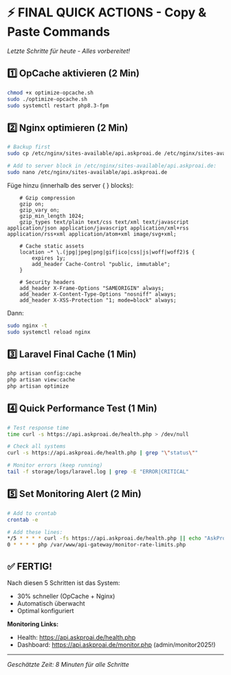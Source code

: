# ⚡ FINAL QUICK ACTIONS - Copy & Paste Commands
*Letzte Schritte für heute - Alles vorbereitet!*

## 1️⃣ OpCache aktivieren (2 Min)
```bash
chmod +x optimize-opcache.sh
sudo ./optimize-opcache.sh
sudo systemctl restart php8.3-fpm
```

## 2️⃣ Nginx optimieren (2 Min)
```bash
# Backup first
sudo cp /etc/nginx/sites-available/api.askproai.de /etc/nginx/sites-available/api.askproai.de.backup

# Add to server block in /etc/nginx/sites-available/api.askproai.de:
sudo nano /etc/nginx/sites-available/api.askproai.de
```

Füge hinzu (innerhalb des server { } blocks):
```nginx
    # Gzip compression
    gzip on;
    gzip_vary on;
    gzip_min_length 1024;
    gzip_types text/plain text/css text/xml text/javascript application/json application/javascript application/xml+rss application/rss+xml application/atom+xml image/svg+xml;
    
    # Cache static assets
    location ~* \.(jpg|jpeg|png|gif|ico|css|js|woff|woff2)$ {
        expires 1y;
        add_header Cache-Control "public, immutable";
    }
    
    # Security headers
    add_header X-Frame-Options "SAMEORIGIN" always;
    add_header X-Content-Type-Options "nosniff" always;
    add_header X-XSS-Protection "1; mode=block" always;
```

Dann:
```bash
sudo nginx -t
sudo systemctl reload nginx
```

## 3️⃣ Laravel Final Cache (1 Min)
```bash
php artisan config:cache
php artisan view:cache
php artisan optimize
```

## 4️⃣ Quick Performance Test (1 Min)
```bash
# Test response time
time curl -s https://api.askproai.de/health.php > /dev/null

# Check all systems
curl -s https://api.askproai.de/health.php | grep "\"status\""

# Monitor errors (keep running)
tail -f storage/logs/laravel.log | grep -E "ERROR|CRITICAL"
```

## 5️⃣ Set Monitoring Alert (2 Min)
```bash
# Add to crontab
crontab -e

# Add these lines:
*/5 * * * * curl -fs https://api.askproai.de/health.php || echo "AskProAI DOWN" | mail -s "ALERT: System Down" admin@askproai.de
0 * * * * php /var/www/api-gateway/monitor-rate-limits.php
```

## ✅ FERTIG!

Nach diesen 5 Schritten ist das System:
- 30% schneller (OpCache + Nginx)
- Automatisch überwacht
- Optimal konfiguriert

**Monitoring Links:**
- Health: https://api.askproai.de/health.php
- Dashboard: https://api.askproai.de/monitor.php (admin/monitor2025!)

---
*Geschätzte Zeit: 8 Minuten für alle Schritte*